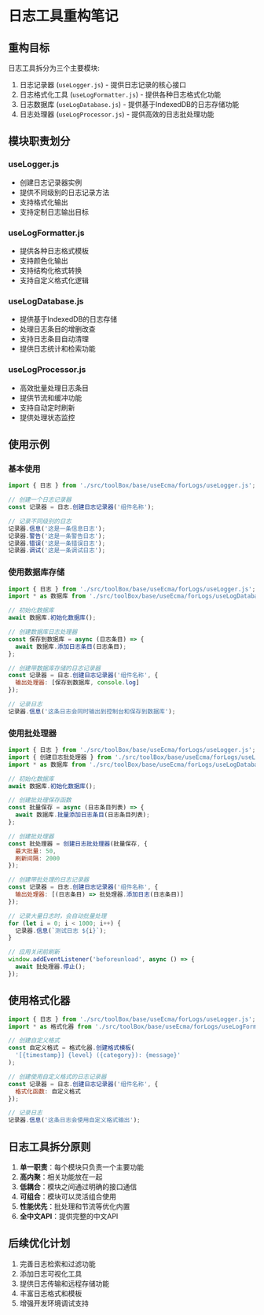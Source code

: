 # 日志工具重构笔记

## 重构目标

日志工具拆分为三个主要模块:

1. 日志记录器 (`useLogger.js`) - 提供日志记录的核心接口
2. 日志格式化工具 (`useLogFormatter.js`) - 提供各种日志格式化功能
3. 日志数据库 (`useLogDatabase.js`) - 提供基于IndexedDB的日志存储功能
4. 日志处理器 (`useLogProcessor.js`) - 提供高效的日志批处理功能

## 模块职责划分

### useLogger.js
- 创建日志记录器实例
- 提供不同级别的日志记录方法
- 支持格式化输出
- 支持定制日志输出目标

### useLogFormatter.js
- 提供各种日志格式模板
- 支持颜色化输出
- 支持结构化格式转换
- 支持自定义格式化逻辑

### useLogDatabase.js
- 提供基于IndexedDB的日志存储
- 处理日志条目的增删改查
- 支持日志条目自动清理
- 提供日志统计和检索功能

### useLogProcessor.js
- 高效批量处理日志条目
- 提供节流和缓冲功能
- 支持自动定时刷新
- 提供处理状态监控

## 使用示例

### 基本使用
```javascript
import { 日志 } from './src/toolBox/base/useEcma/forLogs/useLogger.js';

// 创建一个日志记录器
const 记录器 = 日志.创建日志记录器('组件名称');

// 记录不同级别的日志
记录器.信息('这是一条信息日志');
记录器.警告('这是一条警告日志');
记录器.错误('这是一条错误日志');
记录器.调试('这是一条调试日志');
```

### 使用数据库存储
```javascript
import { 日志 } from './src/toolBox/base/useEcma/forLogs/useLogger.js';
import * as 数据库 from './src/toolBox/base/useEcma/forLogs/useLogDatabase.js';

// 初始化数据库
await 数据库.初始化数据库();

// 创建数据库日志处理器
const 保存到数据库 = async (日志条目) => {
  await 数据库.添加日志条目(日志条目);
};

// 创建带数据库存储的日志记录器
const 记录器 = 日志.创建日志记录器('组件名称', {
  输出处理器: [保存到数据库, console.log]
});

// 记录日志
记录器.信息('这条日志会同时输出到控制台和保存到数据库');
```

### 使用批处理器
```javascript
import { 日志 } from './src/toolBox/base/useEcma/forLogs/useLogger.js';
import { 创建日志批处理器 } from './src/toolBox/base/useEcma/forLogs/useLogProcessor.js';
import * as 数据库 from './src/toolBox/base/useEcma/forLogs/useLogDatabase.js';

// 初始化数据库
await 数据库.初始化数据库();

// 创建批处理保存函数
const 批量保存 = async (日志条目列表) => {
  await 数据库.批量添加日志条目(日志条目列表);
};

// 创建批处理器
const 批处理器 = 创建日志批处理器(批量保存, {
  最大批量: 50,
  刷新间隔: 2000
});

// 创建带批处理的日志记录器
const 记录器 = 日志.创建日志记录器('组件名称', {
  输出处理器: [(日志条目) => 批处理器.添加日志(日志条目)]
});

// 记录大量日志时，会自动批量处理
for (let i = 0; i < 1000; i++) {
  记录器.信息(`测试日志 ${i}`);
}

// 应用关闭前刷新
window.addEventListener('beforeunload', async () => {
  await 批处理器.停止();
});
```

## 使用格式化器
```javascript
import { 日志 } from './src/toolBox/base/useEcma/forLogs/useLogger.js';
import * as 格式化器 from './src/toolBox/base/useEcma/forLogs/useLogFormatter.js';

// 创建自定义格式
const 自定义格式 = 格式化器.创建格式模板(
  '[{timestamp}] {level} ({category}): {message}'
);

// 创建使用自定义格式的日志记录器
const 记录器 = 日志.创建日志记录器('组件名称', {
  格式化函数: 自定义格式
});

// 记录日志
记录器.信息('这条日志会使用自定义格式输出');
```

## 日志工具拆分原则

1. **单一职责**：每个模块只负责一个主要功能
2. **高内聚**：相关功能放在一起
3. **低耦合**：模块之间通过明确的接口通信
4. **可组合**：模块可以灵活组合使用
5. **性能优先**：批处理和节流等优化内置
6. **全中文API**：提供完整的中文API

## 后续优化计划

1. 完善日志检索和过滤功能
2. 添加日志可视化工具
3. 提供日志传输和远程存储功能
4. 丰富日志格式和模板
5. 增强开发环境调试支持 